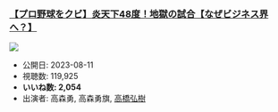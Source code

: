 ### [【プロ野球をクビ】炎天下48度！地獄の試合【なぜビジネス界へ？】](https://www.youtube.com/watch?v=qCCChlPopMo)
[![](https://img.youtube.com/vi/qCCChlPopMo/sddefault.jpg)](https://www.youtube.com/watch?v=qCCChlPopMo)
-   公開日: 2023-08-11
-   視聴数: 119,925
-   **いいね数: 2,054**
-   出演者: 高森勇, 高森勇旗, [高橋弘樹](/rehacq_fan/people/高橋弘樹 "wikilink")
